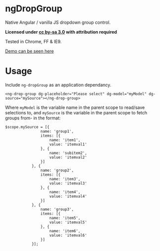 ngDropGroup
=============

Native Angular / vanilla JS dropdown group control.

**Licensed under [cc by-sa 3.0](http://creativecommons.org/licenses/by-sa/3.0/) with attribution required**

Tested in Chrome, FF & IE9.

[Demo can be seen here](http://sw4.github.io/ngDropGroup/)

Usage
====

Include `ng-dropGroup` as an application dependancy.

```(html)
<ng-drop-group dg-placeholder="Please select" dg-model="myModel" dg-source="mySource"></ng-drop-group>
```

Where `myModel` is the variable name in the parent scope to read/save selections to, and `mySource` is the variable in the parent scope to fetch groups from- in the format:

```(javascript)
$scope.mySource = [{
				name: 'group1',
				items: [{
					name: 'item1',
					value: 'itemval1'
				}, {
					name: 'subitem2',
					value: 'itemval2'
				}]
			}, {
				name: 'group2',
				items: [{
					name: 'item3',
					value: 'itemval3'
				}, {
					name: 'item4',
					value: 'itemval4'
				}]
			}, {
				name: 'group3',
				items: [{
					name: 'item5',
					value: 'itemval5'
				}, {
					name: 'item6',
					value: 'itemval6'
				}]
			}];
```
